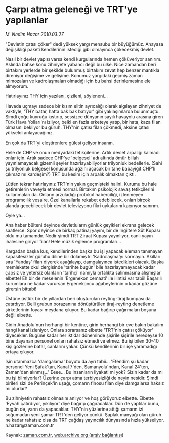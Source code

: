 # Çarpı atma geleneği ve TRT'ye yapılanlar

*M. Nedim Hazar 2010.03.27*

<tr><td class="metin" colspan="2" style="padding-top: 20px; padding-left: 5px; ">"Devletin çatısı çöker" dedi yüksek yargı mensubu bir büyüğümüz. Anayasa değişikliği paketi kendilerinin istediği gibi olmayınca çökecekmiş devlet.</td></tr><tr><td class="metin" colspan="2" style="padding-top: 20px; padding-left: 5px; "><p>Nasıl bir devlet yapısı varsa kendi kurgularında hemen çöküveriyor sanırım. Aslında bahse konu zihniyete yabancı değil bu ülke. Nice zamandan beri birtakım yerlerde bir şekilde bulunmuş birtakım zevat hep benzer mantıkla direniyor değişime ve gelişime. Konumuz yargıdaki geçmiş zaman mimozaları ve kadrolaşmaları olmadığı için bu bahsi derinlemesine ele almıyorum.
<p>Hatırlayınız THY için yazılanı, çizileni, söyleneni...
<p>Havada uçmayı sadece bir kısım elitin ayrıcalığı olarak algılayan zihniyet de vaktiyle, 'THY batar, hatta bak bak batıyor' gibi yaklaşımlarda bulunmuştu. Şimdi çoğu kuyruğu kıstırıp, sessizce dünyanın sayılı havayolu arasına giren Türk Hava Yolları'nı izliyor, belki en fazla erketeye yatıp, bir hata, kaza filan olmasını bekliyor bu güruh. THY'nin çatısı filan çökmedi, aksine çıtası yükseldi anlayacağınız.
<p> En çok da TRT'yi eleştirenlere gülesi geliyor insanın.
<p>Hele de CHP ve onun medyadaki tetikçilerine. Artık devlet arpalığı kalmadı onlar için. Artık sadece CHP'ye 'belgesel' adı altında ömür billah yayınlamayacak gizemli şeyler hazırlayabiliyorlar trilyonluk bedellerle. (Sahi şu trilyonluk belgesel konusunda ağzını açacak bir tane babayiğit CHP'li çıkmaz mı kardeşim?) TRT bu kesim için arpalık olmaktan çıktı.
<p>Lütfen tekrar hatırlayınız TRT'nin yakın geçmişteki halini. Kurumu bu hale getirenlerin vaveyla etmesi normal. Birtakım psikolojik savaş tetikçilerini kullanmaları da. Onların arzuladığı protokol haberciliği, izlenmeyen programcılık vesaire. Özel kanallarla rekabet edebilecek, onları birçok alanda geçebilecek bir devlet televizyonu fikri uykularını kaçırıyor sanırım.
<p>Öyle ya...
<p>Ana haber bülteni deyince devletluların günlük geyikleri ekrana gelecek saatlerce. Spor deyince de birkaç patinaj yayını, bir de İngiltere Süt Kupası oldu mu tamamdır. Nedir şimdi TRT Ziraat Kupası yayınlıyor, canlı yayın ihalesine giriyor filan! Hele müzik eğlence programları...
<p>Kargadan başka kuş, kendilerinden başka bu işi yapacak eleman tanımayan kapasitesizler güruhu diline bir dolamış ki 'Kadrolaşma'yı sormayın. Akılları sıra 'Yandaş' filan diyerek aşağılayıp, damgalayınca istedikleri olacak. Başka memlekette okul dergisinde 'tarihte bugün' bile hazırlayamayacak kadar çapsız ve yetersiz olanların 'tarihçi' namıyla ortalıkta salınmasına alışmışlar elbette! Eh bir de meselenin 'Ergenekon cemaati' ile ilintisi var tabii! Başarılı kurumlara ne kadar vurursan Ergenekoncu ağabeylerinin o kadar gözüne girersin bittabi!
<p>Üstüne üstlük bir de yıllardan beri oluşturulan reyting-tiraj kumpası da çatırdıyor. Belli grubun borazanına dönüştürülen tiraj-reyting denetleme şirketlerinin foyası meydana çıkıyor. Bu kadar bağırıp çağırmaları boşuna değil elbette.
<p>Gidin Anadolu'nun herhangi bir kentine, girin herhangi bir eve bakın bakalım hangi kanal izleniyor. Onlara sorarsanız elbette 'TRT'nin çatısı çöküyor' diyecekler. Bugüne kadar her iktidar döneminde şişirile şişirile neredeyse 10 bine dayanan personel onları rahatsız etmedi ve etmez. Bu işi bilen 30-40 kişi gözlerine batar, canlarını yakar. Çünkü kendilerinin bir işe yaramadığı ortaya çıkıyor.
<p>İşin utanmazca 'damgalama' boyutu da ayrı tabii... 'Efendim şu kadar personel Yeni Şafak'tan, Kanal 7'den, Samanyolu'ndan, Kanal 24'ten, Zaman'dan alınmış...' Eeee... Bu insanların liyakati mi yok? Sizin kadar da mı bu işi bilmiyorlar? Üzerine çarpı atma terbiyesizliği de neyin nesidir. Şimdi birileri sizi de Perinçek'in uşağı, çomarın finosu filan diye damgalarsa haksız mı olurlar?
<p>Bu zihniyetin rahatsız olmasını anlıyor ve hoş görüyoruz elbette. Elbette 'Eyvah çatırdıyor, yıkılıyor' diye bağırıp çağıracaklar. Dün de yaptılar bunu, bugün de, yarın da yapacaklar. THY'nin yüzlerine attığı şamarın izi soğumadan yeni şamar TRT'den geliyor çünkü. Şaplak manyağı olan güruh ne kadar rahatsız olsa da TRT çağdaş yayıncılık dünyasında hızla yükseliyor. n.hazar@zaman.com.tr <br/></p></p></p></p></p></p></p></p></p></p></p></p></p></td></tr>

Kaynak: [zaman.com.tr](http://zaman.com.tr/yazar.do?yazino=966178), [web.archive.org (arşiv bağlantısı)](http://web.archive.org/web/20100330060052/http://www.zaman.com.tr:80/yazar.do?yazino=966178)
